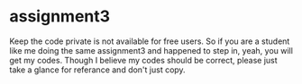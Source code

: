 assignment3
===========
Keep the code private is not available for free users.
So if you are a student like me doing the same assignment3 and happened to step in, yeah, you will get my codes. 
Though I believe my codes should be correct, please just take a glance for referance and don't just copy.


